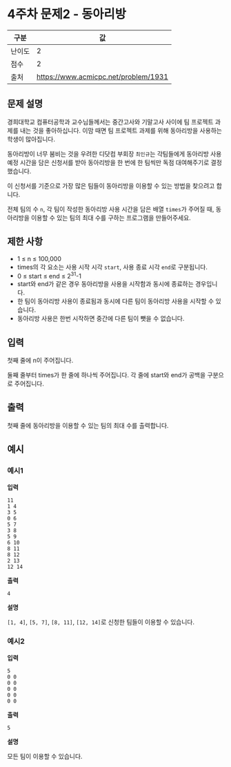 # 4주차 문제2 - 동아리방

|구분|값|
|---|---|
|난이도|2|
|점수|2|
|출처|https://www.acmicpc.net/problem/1931|

## 문제 설명
경희대학교 컴퓨터공학과 교수님들께서는 중간고사와 기말고사 사이에 팀 프로젝트 과제를 내는 것을 좋아하십니다. 이맘 때면 팀 프로젝트 과제를 위해 동아리방을 사용하는 학생이 많아집니다.

동아리방이 너무 붐비는 것을 우려한 디닷컴 부회장 `최인규`는 각팀들에게 동아리방 사용 예정 시간을 담은 신청서를 받아 동아리방을 한 번에 한 팀씩만 독점 대여해주기로 결정했습니다.

이 신청서를 기준으로 가장 많은 팀들이 동아리방을 이용할 수 있는 방법을 찾으려고 합니다.

전체 팀의 수 `n`, 각 팀이 작성한 동아리방 사용 시간을 담은 배열 `times`가 주어질 때, 동아리방을 이용할 수 있는 팀의 최대 수를 구하는 프로그램을 만들어주세요.

## 제한 사항
- 1 ≤ n ≤ 100,000
- times의 각 요소는 사용 시작 시각 `start`, 사용 종료 시각 `end`로 구분됩니다.
- 0 ≤ start ≤ end ≤ 2<sup>31</sup>-1
- start와 end가 같은 경우 동아리방을 사용을 시작함과 동시에 종료하는 경우입니다.
- 한 팀이 동아리방 사용이 종료됨과 동시에 다른 팀이 동아리방 사용을 시작할 수 있습니다.
- 동아리방 사용은 한번 시작하면 중간에 다른 팀이 뺏을 수 없습니다.

## 입력
첫째 줄에 n이 주어집니다.

둘째 줄부터 times가 한 줄에 하나씩 주어집니다. 각 줄에 start와 end가 공백을 구분으로 주어집니다.

## 출력
첫째 줄에 동아리방을 이용할 수 있는 팀의 최대 수를 출력합니다.

## 예시
### 예시1
**입력**
```
11
1 4
3 5
0 6
5 7
3 8
5 9
6 10
8 11
8 12
2 13
12 14
```

**출력**
```
4
```

**설명**

`[1, 4]`, `[5, 7]`, `[8, 11]`, `[12, 14]`로 신청한 팀들이 이용할 수 있습니다.

### 예시2
**입력**
```
5
0 0
0 0
0 0
0 0
0 0
```

**출력**
```
5
```

**설명**

모든 팀이 이용할 수 있습니다.
